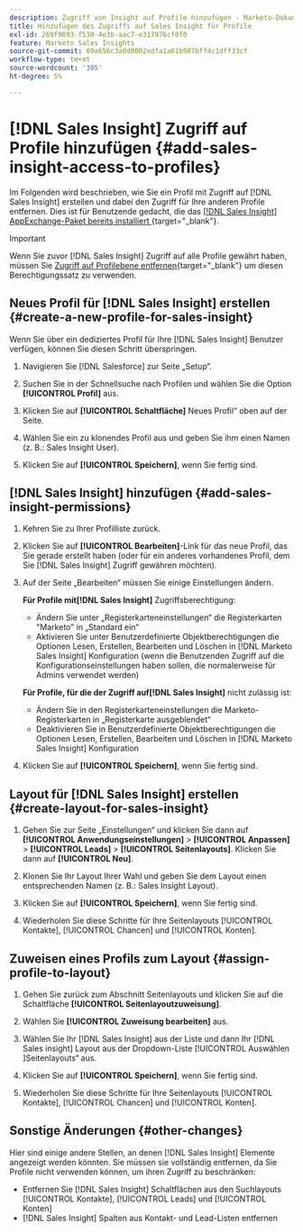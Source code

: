 ```yaml
---
description: Zugriff von Insight auf Profile hinzufügen - Marketo-Dokumente - Produktdokumentation
title: Hinzufügen des Zugriffs auf Sales Insight für Profile
exl-id: 269f9093-f530-4e3b-aac7-e317976cf0f0
feature: Marketo Sales Insights
source-git-commit: 09a656c3a0d0002edfa1a61b987bff4c1dff33cf
workflow-type: tm+mt
source-wordcount: '395'
ht-degree: 5%

---
```


# [!DNL Sales Insight] Zugriff auf Profile hinzufügen {#add-sales-insight-access-to-profiles}

Im Folgenden wird beschrieben, wie Sie ein Profil mit Zugriff auf [!DNL Sales Insight] erstellen und dabei den Zugriff für Ihre anderen Profile entfernen. Dies ist für Benutzende gedacht, die das [[!DNL Sales Insight] AppExchange-Paket bereits installiert ](/help/marketo/product-docs/marketo-sales-insight/msi-for-salesforce/installation/install-marketo-sales-insight-package-in-salesforce-appexchange.md){target="_blank"}.

>[!IMPORTANT]
>
>Wenn Sie zuvor [!DNL Sales Insight] Zugriff auf alle Profile gewährt haben, müssen Sie [Zugriff auf Profilebene entfernen](/help/marketo/product-docs/marketo-sales-insight/msi-for-salesforce/configuration/remove-sales-insight-access.md){target="_blank"} um diesen Berechtigungssatz zu verwenden.

## Neues Profil für [!DNL Sales Insight] erstellen {#create-a-new-profile-for-sales-insight}

Wenn Sie über ein dediziertes Profil für Ihre [!DNL Sales Insight] Benutzer verfügen, können Sie diesen Schritt überspringen.

1. Navigieren Sie [!DNL Salesforce] zur Seite „Setup“.

1. Suchen Sie in der Schnellsuche nach Profilen und wählen Sie die Option **[!UICONTROL Profil]** aus.

1. Klicken Sie auf **[!UICONTROL Schaltfläche]** Neues Profil“ oben auf der Seite.

1. Wählen Sie ein zu klonendes Profil aus und geben Sie ihm einen Namen (z. B.: Sales Insight User).

1. Klicken Sie auf **[!UICONTROL Speichern]**, wenn Sie fertig sind.

## [!DNL Sales Insight] hinzufügen {#add-sales-insight-permissions}

1. Kehren Sie zu Ihrer Profilliste zurück.

1. Klicken Sie auf **[!UICONTROL Bearbeiten]**-Link für das neue Profil, das Sie gerade erstellt haben (oder für ein anderes vorhandenes Profil, dem Sie [!DNL Sales Insight] Zugriff gewähren möchten).

1. Auf der Seite „Bearbeiten“ müssen Sie einige Einstellungen ändern.

   **Für Profile mit[!DNL Sales Insight]** Zugriffsberechtigung:

   * Ändern Sie unter „Registerkarteneinstellungen“ die Registerkarten &quot;Marketo&quot; in „Standard ein“
   * Aktivieren Sie unter Benutzerdefinierte Objektberechtigungen die Optionen Lesen, Erstellen, Bearbeiten und Löschen in [!DNL Marketo Sales Insight] Konfiguration (wenn die Benutzenden Zugriff auf die Konfigurationseinstellungen haben sollen, die normalerweise für Admins verwendet werden)

   **Für Profile, für die der Zugriff auf[!DNL Sales Insight]** nicht zulässig ist:

   * Ändern Sie in den Registerkarteneinstellungen die Marketo-Registerkarten in „Registerkarte ausgeblendet“
   * Deaktivieren Sie in Benutzerdefinierte Objektberechtigungen die Optionen Lesen, Erstellen, Bearbeiten und Löschen in [!DNL Marketo Sales Insight] Konfiguration

1. Klicken Sie auf **[!UICONTROL Speichern]**, wenn Sie fertig sind.

## Layout für [!DNL Sales Insight] erstellen {#create-layout-for-sales-insight}

1. Gehen Sie zur Seite „Einstellungen“ und klicken Sie dann auf **[!UICONTROL Anwendungseinstellungen]** > **[!UICONTROL Anpassen]** > **[!UICONTROL Leads]** > **[!UICONTROL Seitenlayouts]**. Klicken Sie dann auf **[!UICONTROL Neu]**.

1. Klonen Sie Ihr Layout Ihrer Wahl und geben Sie dem Layout einen entsprechenden Namen (z. B.: Sales Insight Layout).

1. Klicken Sie auf **[!UICONTROL Speichern]**, wenn Sie fertig sind.

1. Wiederholen Sie diese Schritte für Ihre Seitenlayouts [!UICONTROL Kontakte], [!UICONTROL Chancen] und [!UICONTROL Konten].

## Zuweisen eines Profils zum Layout {#assign-profile-to-layout}

1. Gehen Sie zurück zum Abschnitt Seitenlayouts und klicken Sie auf die Schaltfläche **[!UICONTROL Seitenlayoutzuweisung]**.

1. Wählen Sie **[!UICONTROL Zuweisung bearbeiten]** aus.

1. Wählen Sie Ihr [!DNL Sales Insight] aus der Liste und dann Ihr [!DNL Sales insight] Layout aus der Dropdown-Liste [!UICONTROL Auswählen &#x200B;]Seitenlayouts“ aus.

1. Klicken Sie auf **[!UICONTROL Speichern]**, wenn Sie fertig sind.

1. Wiederholen Sie diese Schritte für Ihre Seitenlayouts [!UICONTROL Kontakte], [!UICONTROL Chancen] und [!UICONTROL Konten].

## Sonstige Änderungen {#other-changes}

Hier sind einige andere Stellen, an denen [!DNL Sales Insight] Elemente angezeigt werden könnten. Sie müssen sie vollständig entfernen, da Sie Profile nicht verwenden können, um ihren Zugriff zu beschränken:

* Entfernen Sie [!DNL Sales Insight] Schaltflächen aus den Suchlayouts [!UICONTROL Kontakte], [!UICONTROL Leads] und [!UICONTROL Konten]
* [!DNL Sales Insight] Spalten aus Kontakt- und Lead-Listen entfernen
